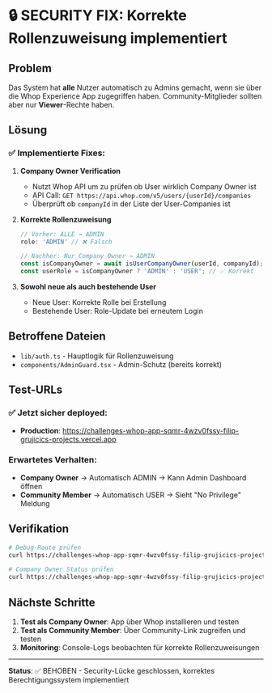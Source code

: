# 🔒 SECURITY FIX: Korrekte Rollenzuweisung implementiert

## Problem
Das System hat **alle** Nutzer automatisch zu Admins gemacht, wenn sie über die Whop Experience App zugegriffen haben. Community-Mitglieder sollten aber nur **Viewer**-Rechte haben.

## Lösung
### ✅ Implementierte Fixes:

1. **Company Owner Verification**
   - Nutzt Whop API um zu prüfen ob User wirklich Company Owner ist
   - API Call: `GET https://api.whop.com/v5/users/{userId}/companies`
   - Überprüft ob `companyId` in der Liste der User-Companies ist

2. **Korrekte Rollenzuweisung**
   ```typescript
   // Vorher: ALLE → ADMIN
   role: 'ADMIN' // ❌ Falsch
   
   // Nachher: Nur Company Owner → ADMIN
   const isCompanyOwner = await isUserCompanyOwner(userId, companyId);
   const userRole = isCompanyOwner ? 'ADMIN' : 'USER'; // ✅ Korrekt
   ```

3. **Sowohl neue als auch bestehende User**
   - Neue User: Korrekte Rolle bei Erstellung
   - Bestehende User: Role-Update bei erneutem Login

## Betroffene Dateien
- `lib/auth.ts` - Hauptlogik für Rollenzuweisung
- `components/AdminGuard.tsx` - Admin-Schutz (bereits korrekt)

## Test-URLs
### ✅ Jetzt sicher deployed:
- **Production**: https://challenges-whop-app-sqmr-4wzv0fssy-filip-grujicics-projects.vercel.app

### Erwartetes Verhalten:
- **Company Owner** → Automatisch ADMIN → Kann Admin Dashboard öffnen
- **Community Member** → Automatisch USER → Sieht "No Privilege" Meldung

## Verifikation
```bash
# Debug-Route prüfen
curl https://challenges-whop-app-sqmr-4wzv0fssy-filip-grujicics-projects.vercel.app/api/debug/user

# Company Owner Status prüfen  
curl https://challenges-whop-app-sqmr-4wzv0fssy-filip-grujicics-projects.vercel.app/api/debug/company-owner
```

## Nächste Schritte
1. **Test als Company Owner**: App über Whop installieren und testen
2. **Test als Community Member**: Über Community-Link zugreifen und testen
3. **Monitoring**: Console-Logs beobachten für korrekte Rollenzuweisungen

---
**Status**: ✅ BEHOBEN - Security-Lücke geschlossen, korrektes Berechtigungssystem implementiert
